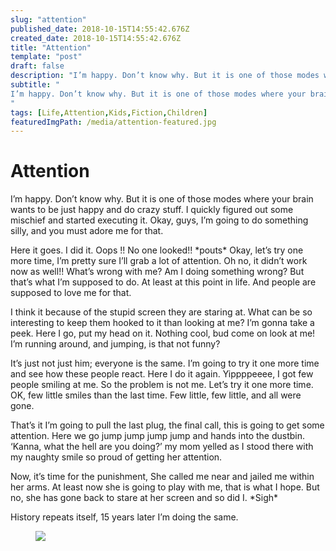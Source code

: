 ```yaml
---
slug: "attention"
published_date: 2018-10-15T14:55:42.676Z
created_date: 2018-10-15T14:55:42.676Z
title: "Attention"
template: "post"
draft: false
description: "I’m happy. Don’t know why. But it is one of those modes where your brain wants to be just happy and do crazy stuff. I quickly figured out some mischief and started executing it. Okay, guys, I’m going…"
subtitle: "
I’m happy. Don’t know why. But it is one of those modes where your brain wants to be just happy and do crazy stuff. I quickly figured out…
"
tags: [Life,Attention,Kids,Fiction,Children]
featuredImgPath: /media/attention-featured.jpg
---
```

# Attention

I’m happy. Don’t know why. But it is one of those modes where your brain wants to be just happy and do crazy stuff. I quickly figured out some mischief and started executing it. Okay, guys, I’m going to do something silly, and you must adore me for that.

Here it goes. I did it. Oops !! No one looked!! \*pouts\* Okay, let’s try one more time, I’m pretty sure I’ll grab a lot of attention. Oh no, it didn’t work now as well!! What’s wrong with me? Am I doing something wrong? But that’s what I’m supposed to do. At least at this point in life. And people are supposed to love me for that.

I think it because of the stupid screen they are staring at. What can be so interesting to keep them hooked to it than looking at me? I’m gonna take a peek. Here I go, put my head on it. Nothing cool, bud come on look at me! I’m running around, and jumping, is that not funny?

It’s just not just him; everyone is the same. I’m going to try it one more time and see how these people react. Here I do it again. Yippppeeee, I got few people smiling at me. So the problem is not me. Let’s try it one more time. OK, few little smiles than the last time. Few little, few little, and all were gone.

That’s it I’m going to pull the last plug, the final call, this is going to get some attention. Here we go jump jump jump jump and hands into the dustbin. ‘Kanna, what the hell are you doing?’ my mom yelled as I stood there with my naughty smile so proud of getting her attention.

Now, it’s time for the punishment, She called me near and jailed me within her arms. At least now she is going to play with me, that is what I hope. But no, she has gone back to stare at her screen and so did I. \*Sigh\*

History repeats itself, 15 years later I’m doing the same.

<figure>

![](/media/attention-featured.jpg)

</figure>


